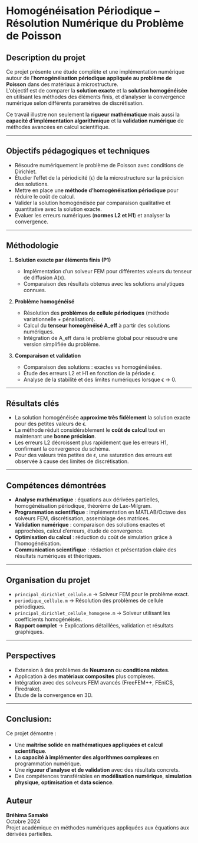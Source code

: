 # Homogénéisation Périodique – Résolution Numérique du Problème de Poisson

## Description du projet
Ce projet présente une étude complète et une implémentation numérique autour de l’**homogénéisation périodique appliquée au problème de Poisson** dans des matériaux à microstructure.  
L’objectif est de comparer la **solution exacte** et la **solution homogénéisée** en utilisant les méthodes des éléments finis, et d’analyser la convergence numérique selon différents paramètres de discrétisation.

Ce travail illustre non seulement la **rigueur mathématique** mais aussi la **capacité d’implémentation algorithmique** et la **validation numérique** de méthodes avancées en calcul scientifique.

---

## Objectifs pédagogiques et techniques
- Résoudre numériquement le problème de Poisson avec conditions de Dirichlet.
- Étudier l’effet de la périodicité (ϵ) de la microstructure sur la précision des solutions.
- Mettre en place une **méthode d’homogénéisation périodique** pour réduire le coût de calcul.
- Valider la solution homogénéisée par comparaison qualitative et quantitative avec la solution exacte.
- Évaluer les erreurs numériques (**normes L2 et H1**) et analyser la convergence.

---

##  Méthodologie
1. **Solution exacte par éléments finis (P1)**  
   - Implémentation d’un solveur FEM pour différentes valeurs du tenseur de diffusion A(x).  
   - Comparaison des résultats obtenus avec les solutions analytiques connues.

2. **Problème homogénéisé**  
   - Résolution des **problèmes de cellule périodiques** (méthode variationnelle + pénalisation).  
   - Calcul du **tenseur homogénéisé A_eff** à partir des solutions numériques.  
   - Intégration de A_eff dans le problème global pour résoudre une version simplifiée du problème.

3. **Comparaison et validation**  
   - Comparaison des solutions : exactes vs homogénéisées.  
   - Étude des erreurs L2 et H1 en fonction de la période ϵ.  
   - Analyse de la stabilité et des limites numériques lorsque ϵ → 0.

---

## Résultats clés
- La solution homogénéisée **approxime très fidèlement** la solution exacte pour des petites valeurs de ϵ.  
- La méthode réduit considérablement le **coût de calcul** tout en maintenant une **bonne précision**.  
- Les erreurs L2 décroissent plus rapidement que les erreurs H1, confirmant la convergence du schéma.  
- Pour des valeurs très petites de ϵ, une saturation des erreurs est observée à cause des limites de discrétisation.

---

## Compétences démontrées
- **Analyse mathématique** : équations aux dérivées partielles, homogénéisation périodique, théorème de Lax-Milgram.  
- **Programmation scientifique** : implémentation en MATLAB/Octave des solveurs FEM, discrétisation, assemblage des matrices.  
- **Validation numérique** : comparaison des solutions exactes et approchées, calcul d’erreurs, étude de convergence.  
- **Optimisation du calcul** : réduction du coût de simulation grâce à l’homogénéisation.  
- **Communication scientifique** : rédaction et présentation claire des résultats numériques et théoriques.

---

##  Organisation du projet
- `principal_dirichlet_cellule.m` → Solveur FEM pour le problème exact.  
- `periodique_cellule.m` → Résolution des problèmes de cellule périodiques.  
- `principal_dirichlet_cellule_homogene.m` → Solveur utilisant les coefficients homogénéisés.  
- **Rapport complet** → Explications détaillées, validation et résultats graphiques.

---

##  Perspectives
- Extension à des problèmes de **Neumann** ou **conditions mixtes**.  
- Application à des **matériaux composites** plus complexes.  
- Intégration avec des solveurs FEM avancés (FreeFEM++, FEniCS, Firedrake).  
- Étude de la convergence en 3D.

---

## Conclusion:
Ce projet démontre :
- Une **maîtrise solide en mathématiques appliquées et calcul scientifique**.  
- La **capacité à implémenter des algorithmes complexes** en programmation numérique.  
- Une **rigueur d’analyse et de validation** avec des résultats concrets.  
- Des compétences transférables en **modélisation numérique**, **simulation physique**, **optimisation** et **data science**.

##  Auteur
**Bréhima Samaké**  
 Octobre 2024  
Projet académique en méthodes numériques appliquées aux équations aux dérivées partielles.
